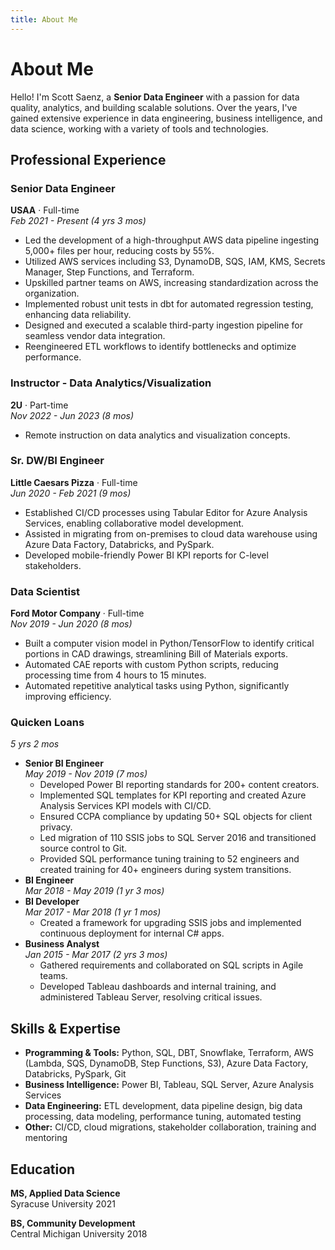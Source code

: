 ```yaml
---
title: About Me
---
```


# About Me

Hello! I'm Scott Saenz, a **Senior Data Engineer** with a passion for data quality, analytics, and building scalable solutions. Over the years, I've gained extensive experience in data engineering, business intelligence, and data science, working with a variety of tools and technologies.

## Professional Experience

### **Senior Data Engineer**  
**USAA** · Full-time  
_Feb 2021 - Present (4 yrs 3 mos)_  
- Led the development of a high-throughput AWS data pipeline ingesting 5,000+ files per hour, reducing costs by 55%.
- Utilized AWS services including S3, DynamoDB, SQS, IAM, KMS, Secrets Manager, Step Functions, and Terraform.
- Upskilled partner teams on AWS, increasing standardization across the organization.
- Implemented robust unit tests in dbt for automated regression testing, enhancing data reliability.
- Designed and executed a scalable third-party ingestion pipeline for seamless vendor data integration.
- Reengineered ETL workflows to identify bottlenecks and optimize performance.

### **Instructor - Data Analytics/Visualization**  
**2U** · Part-time  
_Nov 2022 - Jun 2023 (8 mos)_  
- Remote instruction on data analytics and visualization concepts.

### **Sr. DW/BI Engineer**  
**Little Caesars Pizza** · Full-time  
_Jun 2020 - Feb 2021 (9 mos)_  
- Established CI/CD processes using Tabular Editor for Azure Analysis Services, enabling collaborative model development.
- Assisted in migrating from on-premises to cloud data warehouse using Azure Data Factory, Databricks, and PySpark.
- Developed mobile-friendly Power BI KPI reports for C-level stakeholders.

### **Data Scientist**  
**Ford Motor Company** · Full-time  
_Nov 2019 - Jun 2020 (8 mos)_  
- Built a computer vision model in Python/TensorFlow to identify critical portions in CAD drawings, streamlining Bill of Materials exports.
- Automated CAE reports with custom Python scripts, reducing processing time from 4 hours to 15 minutes.
- Automated repetitive analytical tasks using Python, significantly improving efficiency.

### **Quicken Loans**  
_5 yrs 2 mos_  
- **Senior BI Engineer**  
  _May 2019 - Nov 2019 (7 mos)_  
  - Developed Power BI reporting standards for 200+ content creators.
  - Implemented SQL templates for KPI reporting and created Azure Analysis Services KPI models with CI/CD.
  - Ensured CCPA compliance by updating 50+ SQL objects for client privacy.
  - Led migration of 110 SSIS jobs to SQL Server 2016 and transitioned source control to Git.
  - Provided SQL performance tuning training to 52 engineers and created training for 40+ engineers during system transitions.
- **BI Engineer**  
  _Mar 2018 - May 2019 (1 yr 3 mos)_  
- **BI Developer**  
  _Mar 2017 - Mar 2018 (1 yr 1 mos)_  
  - Created a framework for upgrading SSIS jobs and implemented continuous deployment for internal C# apps.
- **Business Analyst**  
  _Jan 2015 - Mar 2017 (2 yrs 3 mos)_  
  - Gathered requirements and collaborated on SQL scripts in Agile teams.
  - Developed Tableau dashboards and internal training, and administered Tableau Server, resolving critical issues.

## Skills & Expertise

- **Programming & Tools:** Python, SQL, DBT, Snowflake, Terraform, AWS (Lambda, SQS, DynamoDB, Step Functions, S3), Azure Data Factory, Databricks, PySpark, Git
- **Business Intelligence:** Power BI, Tableau, SQL Server, Azure Analysis Services
- **Data Engineering:** ETL development, data pipeline design, big data processing, data modeling, performance tuning, automated testing
- **Other:** CI/CD, cloud migrations, stakeholder collaboration, training and mentoring

## Education

**MS, Applied Data Science**  
Syracuse University 2021

**BS, Community Development**  
Central Michigan University 2018
